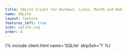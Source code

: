 ```yaml
---
title: SQLite Client for Windows, Linux, MacOS and Web
name: SQLite
layout: feature
features_left: true
icon: sqlite.svg
order: 4
---
```


{% include client.html name='SQLite' skipSsh='1' %}
